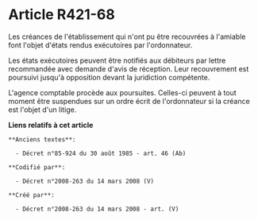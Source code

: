 # Article R421-68

Les créances de l'établissement qui n'ont pu être recouvrées à l'amiable font l'objet d'états rendus exécutoires par
l'ordonnateur.

Les états exécutoires peuvent être notifiés aux débiteurs par lettre recommandée avec demande d'avis de réception. Leur
recouvrement est poursuivi jusqu'à opposition devant la juridiction compétente.

L'agence comptable procède aux poursuites. Celles-ci peuvent à tout moment être suspendues sur un ordre écrit de
l'ordonnateur si la créance est l'objet d'un litige.

**Liens relatifs à cet article**

	**Anciens textes**:

	  - Décret n°85-924 du 30 août 1985 - art. 46 (Ab)

	**Codifié par**:

	  - Décret n°2008-263 du 14 mars 2008 (V)

	**Créé par**:

	  - Décret n°2008-263 du 14 mars 2008 - art. (V)
